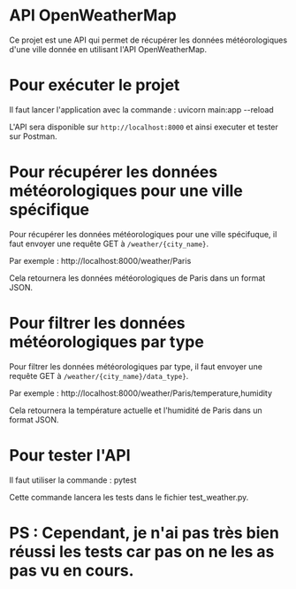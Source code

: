 # API OpenWeatherMap

Ce projet est une API qui permet de récupérer les données météorologiques d'une ville donnée en utilisant l'API OpenWeatherMap.

# Pour exécuter le projet

Il faut lancer l'application avec la commande :
uvicorn main:app --reload

L'API sera disponible sur `http://localhost:8000` et ainsi executer et tester sur Postman.

# Pour récupérer les données météorologiques pour une ville spécifique

Pour récupérer les données météorologiques pour une ville spécifuque, il faut envoyer une requête GET à `/weather/{city_name}`.

Par exemple :
http://localhost:8000/weather/Paris

Cela retournera les données météorologiques de Paris dans un format JSON.

# Pour filtrer les données météorologiques par type

Pour filtrer les données météorologiques par type, il faut envoyer une requête GET à `/weather/{city_name}/data_type}`.

Par exemple :
http://localhost:8000/weather/Paris/temperature,humidity

Cela retournera la température actuelle et l'humidité de Paris dans un format JSON.

# Pour tester l'API

Il faut utiliser la commande :
pytest

Cette commande lancera les tests dans le fichier test_weather.py.

# PS : Cependant, je n'ai pas très bien réussi les tests car pas on ne les as pas vu en cours.